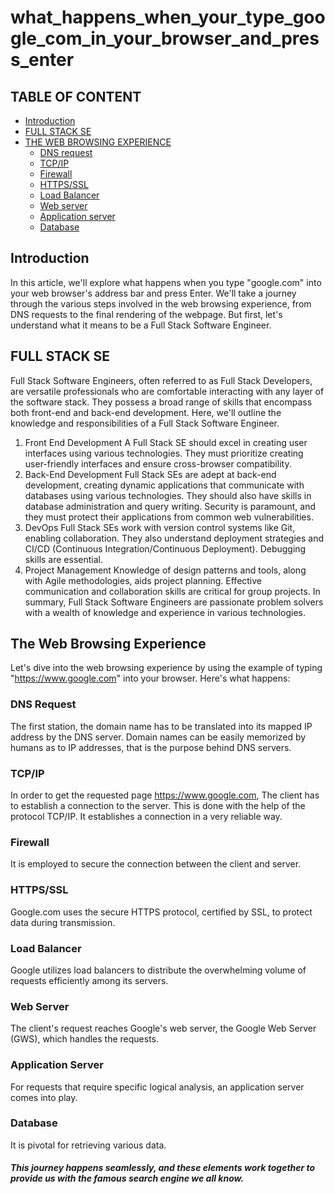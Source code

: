 # what_happens_when_your_type_google_com_in_your_browser_and_press_enter

## TABLE OF CONTENT
- [Introduction](#Introduction)
- [FULL STACK SE](#FSSE)
- [THE WEB BROWSING EXPERIENCE](#BrowsingExperience)
	- [DNS request](#DNS_Request)
	- [TCP/IP](#TCP_IP)
	- [Firewall](#Firewall)
	- [HTTPS/SSL](#HTTPS)
	- [Load Balancer](#Balancer)
	- [Web server](#WebServer)
	- [Application server](#AppServer)
	- [Database](#Database)
## Introduction <a name="Introduction"></a>
In this article, we'll explore what happens when you type "google.com" into your web browser's address bar and press Enter. We'll take a journey through the various steps involved in the web browsing experience, from DNS requests to the final rendering of the webpage. But first, let's understand what it means to be a Full Stack Software Engineer.
## FULL STACK SE <a name="FSSE"></a>
Full Stack Software Engineers, often referred to as Full Stack Developers, are versatile professionals who are comfortable interacting with any layer of the software stack. They possess a broad range of skills that encompass both front-end and back-end development. Here, we'll outline the knowledge and responsibilities of a Full Stack Software Engineer.
1. Front End Development A Full Stack SE should excel in creating user interfaces using various technologies. They must prioritize creating user-friendly interfaces and ensure cross-browser compatibility.
2. Back-End Development Full Stack SEs are adept at back-end development, creating dynamic applications that communicate with databases using various technologies. They should also have skills in database administration and query writing. Security is paramount, and they must protect their applications from common web vulnerabilities.
3. DevOps Full Stack SEs work with version control systems like Git, enabling collaboration. They also understand deployment strategies and CI/CD (Continuous Integration/Continuous Deployment). Debugging skills are essential.
4. Project Management Knowledge of design patterns and tools, along with Agile methodologies, aids project planning. Effective communication and collaboration skills are critical for group projects.
In summary, Full Stack Software Engineers are passionate problem solvers with a wealth of knowledge and experience in various technologies.
## The Web Browsing Experience <a name="BrowsingExperience"></a>
Let's dive into the web browsing experience by using the example of typing "https://www.google.com" into your browser. Here's what happens:
### DNS Request <a name="DNS_Request"></a>
The first station, the domain name has to be translated into its mapped IP address by the DNS server. Domain names can be easily memorized by humans as to IP addresses, that is the purpose behind DNS servers.
### TCP/IP <a name="TCP_IP"></a>
In order to get the requested page https://www.google.com, The client has to establish a connection to the server. This is done with the help of the protocol TCP/IP. It establishes a connection in a very reliable way.
### Firewall <a name="Firewall"></a>
It is employed to secure the connection between the client and server.
### HTTPS/SSL <a name="HTTPS"></a>
Google.com uses the secure HTTPS protocol, certified by SSL, to protect data during transmission.
### Load Balancer
Google utilizes load balancers to distribute the overwhelming volume of requests efficiently among its servers.
### Web Server <a name="WebServer"></a>
The client's request reaches Google's web server, the Google Web Server (GWS), which handles the requests.
### Application Server <a name="AppServer"></a>
For requests that require specific logical analysis, an application server comes into play.
### Database <a name="Database"></a>
It is pivotal for retrieving various data.

##### This journey happens seamlessly, and these elements work together to provide us with the famous search engine we all know.
